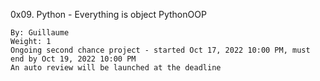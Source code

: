 0x09. Python - Everything is object
PythonOOP

    By: Guillaume
    Weight: 1
    Ongoing second chance project - started Oct 17, 2022 10:00 PM, must end by Oct 19, 2022 10:00 PM
    An auto review will be launched at the deadline
